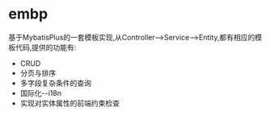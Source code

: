# embp
基于MybatisPlus的一套模板实现,从Controller-->Service-->Entity,都有相应的模板代码,提供的功能有:
 - CRUD
 - 分页与排序
 - 多字段复杂条件的查询
 - 国际化--i18n
 - 实现对实体属性的前端约束检查
